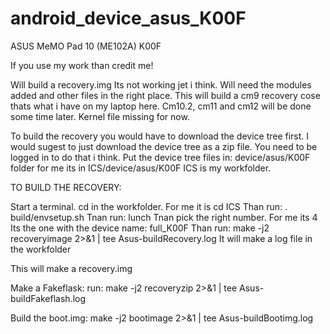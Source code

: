 # android_device_asus_K00F
ASUS MeMO Pad 10 (ME102A) K00F

If you use my work than credit me!

Will build a recovery.img Its not working jet i think. Will need the modules added and other files in the right place.
This will build a cm9 recovery cose thats what i have on my laptop here. Cm10.2, cm11 and cm12 will be done some time later.
Kernel file missing for now.

To build the recovery you would have to download the device tree first. I would sugest to just download the device tree as a zip file. You need to be logged in to do that i  think. Put the device tree files in: device/asus/K00F folder
for me its in ICS/device/asus/K00F ICS is my workfolder.

TO BUILD THE RECOVERY:

Start a terminal.
cd in the workfolder. For me it is cd ICS
Than run: . build/envsetup.sh
Tnan run: lunch
Tnan pick the right number. For me its 4 Its the one with the device name: full_K00F
Than run: make -j2 recoveryimage 2>&1 | tee Asus-buildRecovery.log It will make a log file in the workfolder

This will make a recovery.img

Make a Fakeflask:
run: make -j2 recoveryzip 2>&1 | tee Asus-buildFakeflash.log

Build the boot.img:
make -j2 bootimage 2>&1 | tee Asus-buildBootimg.log



